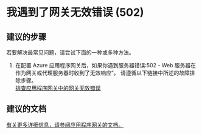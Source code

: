 <properties
    pageTitle="我遇到了网关无效错误 (502)"
    description="我遇到了网关无效错误 (502)"
    service="microsoft.network"
    resource="applicationgateways"
    authors="kasparks"
    displayOrder="1"
    selfHelpType="resource"
    supportTopicIds=""
    resourceTags=""
    productPesIds=""
    cloudEnvironments="public"
/>


# 我遇到了网关无效错误 (502)

## **建议的步骤**
若要解决最常见问题，请尝试下面的一种或多种方法。

1. 在配置 Azure 应用程序网关后，如果你遇到服务器错误:502 - Web 服务器在作为网关或代理服务器时收到了无效响应”。 请遵循以下链接中所述的故障排除步骤。<br>
[排查应用程序网关中的网关无效错误](https://azure.microsoft.com/documentation/articles/application-gateway-troubleshooting-502/)

## **建议的文档**
[有关更多详细信息，请参阅应用程序网关的文档。](https://azure.microsoft.com/documentation/services/application-gateway/)



<!--HONumber=Jun16_HO4-->


